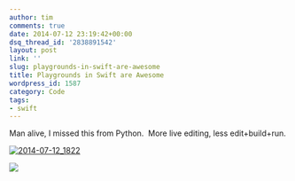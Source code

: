 ```yaml
---
author: tim
comments: true
date: 2014-07-12 23:19:42+00:00
dsq_thread_id: '2838891542'
layout: post
link: ''
slug: playgrounds-in-swift-are-awesome
title: Playgrounds in Swift are Awesome
wordpress_id: 1587
category: Code
tags:
- swift
---
```


Man alive, I missed this from Python.  More live editing, less edit+build+run.

[![2014-07-12_1822](https://farm6.staticflickr.com/5483/14451913518_c2ef7c5358_b.jpg)](https://www.flickr.com/photos/timothybroder/14451913518 "View
'2014-07-12_1822' on Flickr.com" )



![](https://sd.keepcalm-o-matic.co.uk/i/everything-is-awesome-6.png)
